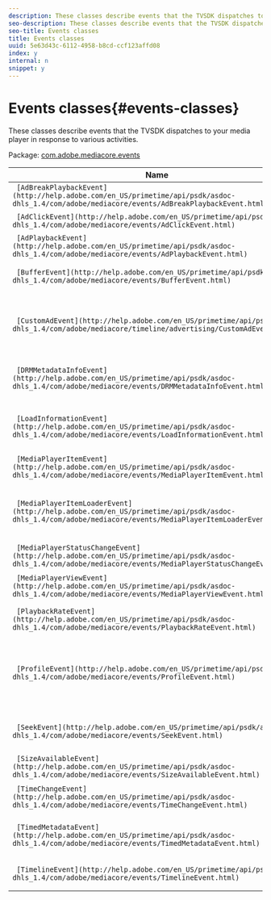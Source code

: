 ```yaml
---
description: These classes describe events that the TVSDK dispatches to your media player in response to various activities.
seo-description: These classes describe events that the TVSDK dispatches to your media player in response to various activities.
seo-title: Events classes
title: Events classes
uuid: 5e63d43c-6112-4958-b8cd-ccf123affd08
index: y
internal: n
snippet: y
---
```


# Events classes{#events-classes}

These classes describe events that the TVSDK dispatches to your media player in response to various activities.

 Package: [com.adobe.mediacore.events](http://help.adobe.com/en_US/primetime/api/psdk/asdoc-dhls_1.4/com/adobe/mediacore/events/package-detail.html) 

|  Name  | Meaning  |
|---|---|
| ` [AdBreakPlaybackEvent](http://help.adobe.com/en_US/primetime/api/psdk/asdoc-dhls_1.4/com/adobe/mediacore/events/AdBreakPlaybackEvent.html)`  | Class. An ad break started or completed.  |
| ` [AdClickEvent](http://help.adobe.com/en_US/primetime/api/psdk/asdoc-dhls_1.4/com/adobe/mediacore/events/AdClickEvent.html)`  | Class. The user clicked an ad.  |
| ` [AdPlaybackEvent](http://help.adobe.com/en_US/primetime/api/psdk/asdoc-dhls_1.4/com/adobe/mediacore/events/AdPlaybackEvent.html)`  | Class. The player played an ad.  |
| ` [BufferEvent](http://help.adobe.com/en_US/primetime/api/psdk/asdoc-dhls_1.4/com/adobe/mediacore/events/BufferEvent.html)`  | Class. The player started or stopped buffering.  |
| ` [CustomAdEvent](http://help.adobe.com/en_US/primetime/api/psdk/asdoc-dhls_1.4/com/adobe/mediacore/timeline/advertising/CustomAdEvent.html)`  | Class. The player displays custom ad loading status and can ignore ads that have errors or are taking too long to load.  |
| ` [DRMMetadataInfoEvent](http://help.adobe.com/en_US/primetime/api/psdk/asdoc-dhls_1.4/com/adobe/mediacore/events/DRMMetadataInfoEvent.html)`  | Class. New DRM metadata is associated with the current item.  |
| ` [LoadInformationEvent](http://help.adobe.com/en_US/primetime/api/psdk/asdoc-dhls_1.4/com/adobe/mediacore/events/LoadInformationEvent.html)`  | Class. Download information is available for the current media stream being played.  |
| ` [MediaPlayerItemEvent](http://help.adobe.com/en_US/primetime/api/psdk/asdoc-dhls_1.4/com/adobe/mediacore/events/MediaPlayerItemEvent.html)`  | Class. A media player item has been created.  |
| ` [MediaPlayerItemLoaderEvent](http://help.adobe.com/en_US/primetime/api/psdk/asdoc-dhls_1.4/com/adobe/mediacore/events/MediaPlayerItemLoaderEvent.html)`  |Class. A load operation has completed. Dispatched by `MediaPlayerItemLoader` to notify its clients.  |
| ` [MediaPlayerStatusChangeEvent](http://help.adobe.com/en_US/primetime/api/psdk/asdoc-dhls_1.4/com/adobe/mediacore/events/MediaPlayerStatusChangeEvent.html)`  | Class. The media player status changed.  |
| ` [MediaPlayerViewEvent](http://help.adobe.com/en_US/primetime/api/psdk/asdoc-dhls_1.4/com/adobe/mediacore/events/MediaPlayerViewEvent.html)`  | Class. The `MediaPlayerView` was clicked.  |
| ` [PlaybackRateEvent](http://help.adobe.com/en_US/primetime/api/psdk/asdoc-dhls_1.4/com/adobe/mediacore/events/PlaybackRateEvent.html)`  | Class. The media player's playback rate changes.  |
| ` [ProfileEvent](http://help.adobe.com/en_US/primetime/api/psdk/asdoc-dhls_1.4/com/adobe/mediacore/events/ProfileEvent.html)`  | Class. The media player’s adaptive bit rate switching algorithm has switched to another profile due to network or machine conditions.  |
| ` [SeekEvent](http://help.adobe.com/en_US/primetime/api/psdk/asdoc-dhls_1.4/com/adobe/mediacore/events/SeekEvent.html)`  | Class. The player started seeking or the seek operation completed.  |
| ` [SizeAvailableEvent](http://help.adobe.com/en_US/primetime/api/psdk/asdoc-dhls_1.4/com/adobe/mediacore/events/SizeAvailableEvent.html)`  | Class. The video size is available.  |
| ` [TimeChangeEvent](http://help.adobe.com/en_US/primetime/api/psdk/asdoc-dhls_1.4/com/adobe/mediacore/events/TimeChangeEvent.html)`  | Class. The media player’s status changed.  |
| ` [TimedMetadataEvent](http://help.adobe.com/en_US/primetime/api/psdk/asdoc-dhls_1.4/com/adobe/mediacore/events/TimedMetadataEvent.html)`  | Class. A timed metadata is processed by the opportunity detector.  |
| ` [TimelineEvent](http://help.adobe.com/en_US/primetime/api/psdk/asdoc-dhls_1.4/com/adobe/mediacore/events/TimelineEvent.html)`  | Class. The media player timeline has changed.  |

